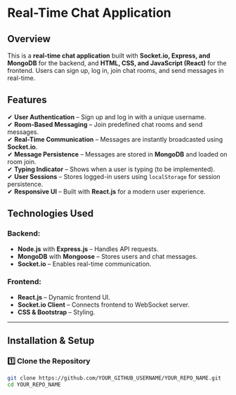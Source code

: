 # Real-Time Chat Application

## Overview
This is a **real-time chat application** built with **Socket.io, Express, and MongoDB** for the backend, and **HTML, CSS, and JavaScript (React)** for the frontend. Users can sign up, log in, join chat rooms, and send messages in real-time.

## Features
✔ **User Authentication** – Sign up and log in with a unique username.  
✔ **Room-Based Messaging** – Join predefined chat rooms and send messages.  
✔ **Real-Time Communication** – Messages are instantly broadcasted using **Socket.io**.  
✔ **Message Persistence** – Messages are stored in **MongoDB** and loaded on room join.  
✔ **Typing Indicator** – Shows when a user is typing (to be implemented).  
✔ **User Sessions** – Stores logged-in users using `localStorage` for session persistence.  
✔ **Responsive UI** – Built with **React.js** for a modern user experience.  

## Technologies Used
### **Backend:**
- **Node.js** with **Express.js** – Handles API requests.
- **MongoDB** with **Mongoose** – Stores users and chat messages.
- **Socket.io** – Enables real-time communication.

### **Frontend:**
- **React.js** – Dynamic frontend UI.
- **Socket.io Client** – Connects frontend to WebSocket server.
- **CSS & Bootstrap** – Styling.

---

## Installation & Setup

### **1️⃣ Clone the Repository**
```sh
git clone https://github.com/YOUR_GITHUB_USERNAME/YOUR_REPO_NAME.git
cd YOUR_REPO_NAME
